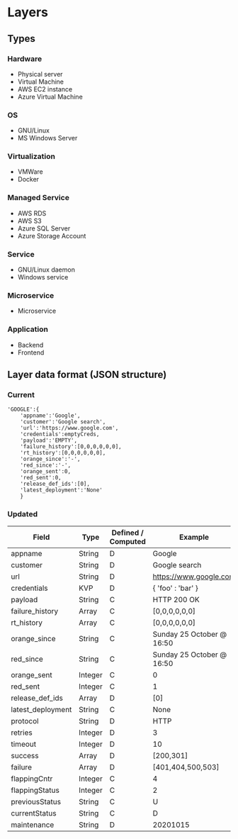 # Layers

## Types

### Hardware

- Physical server
- Virtual Machine
- AWS EC2 instance
- Azure Virtual Machine

### OS

- GNU/Linux
- MS Windows Server

### Virtualization

- VMWare
- Docker

### Managed Service

- AWS RDS
- AWS S3
- Azure SQL Server
- Azure Storage Account

### Service

- GNU/Linux daemon
- Windows service

### Microservice

- Microservice

### Application

- Backend
- Frontend


## Layer data format (JSON structure)

### Current

```
'GOOGLE':{
    'appname':'Google',
    'customer':'Google search',
    'url':'https://www.google.com',
    'credentials':emptyCreds,
    'payload':'EMPTY',
    'failure_history':[0,0,0,0,0,0],
    'rt_history':[0,0,0,0,0,0],
    'orange_since':'-',
    'red_since':'-',
    'orange_sent':0,
    'red_sent':0,
    'release_def_ids':[0],
    'latest_deployment':'None'
    }
```

### Updated

| Field | Type | Defined / Computed | Example |
| ----- | ---- | ------------------ | ------- |
| appname | String | D | Google |
| customer | String | D | Google search |
| url | String | D | https://www.google.com |
| credentials | KVP | D | { 'foo' : 'bar' } |
| payload | String | C | HTTP 200 OK |
| failure_history | Array | C | [0,0,0,0,0,0] |
| rt_history | Array | C | [0,0,0,0,0,0] |
| orange_since | String | C | Sunday 25 October @ 16:50 |
| red_since | String | C | Sunday 25 October @ 16:50 |
| orange_sent | Integer | C | 0 |
| red_sent | Integer | C | 1 |
| release_def_ids | Array | D | [0] |
| latest_deployment | String | C | None |
| protocol | String | D | HTTP |
| retries | Integer | D | 3 |
| timeout | Integer | D | 10 |
| success | Array | D | [200,301] |
| failure | Array | D | [401,404,500,503] |
| flappingCntr | Integer | C | 4 |
| flappingStatus | Integer | C | 2 |
| previousStatus | String | C | U |
| currentStatus | String | C | D |
| maintenance | String | D | 20201015 |